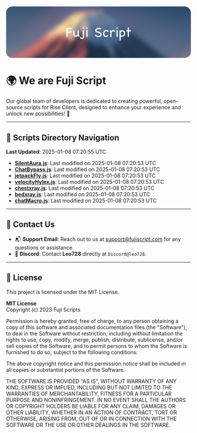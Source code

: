![Banner](.github/b.webp)

# 🌍 **We are Fuji Script**

Our global team of developers is dedicated to creating powerful, open-source scripts for Rise Client, designed to enhance your experience and unlock new possibilities! 🌟

---
<!-- SCRIPTS_NAVIGATION_START -->
## 📂 **Scripts Directory Navigation**

**Last Updated**: 2025-01-08 07:20:55 UTC

- **[SilentAura.js](scripts/SilentAura.js)**: Last modified on 2025-01-08 07:20:53 UTC
- **[ChatBypass.js](scripts/ChatBypass.js)**: Last modified on 2025-01-08 07:20:53 UTC
- **[jetpackFly.js](scripts/jetpackFly.js)**: Last modified on 2025-01-08 07:20:53 UTC
- **[velocityHylex.js](scripts/velocityHylex.js)**: Last modified on 2025-01-08 07:20:53 UTC
- **[chestxray.js](scripts/chestxray.js)**: Last modified on 2025-01-08 07:20:53 UTC
- **[bedxray.js](scripts/bedxray.js)**: Last modified on 2025-01-08 07:20:53 UTC
- **[chatMacro.js](scripts/chatMacro.js)**: Last modified on 2025-01-08 07:20:53 UTC

<!-- SCRIPTS_NAVIGATION_END -->

---

## 💬 **Contact Us**  
- 📬 **Support Email**: Reach out to us at [support@fujiscript.com](mailto:support@fujiscript.com) for any questions or assistance.  
- 💬 **Discord**: Contact **Leo728** directly at `Discord@leo728`.

---

## 📜 **License**

This project is licensed under the MIT License.  

**MIT License**  
Copyright (c) 2023 Fuji Scripts  

Permission is hereby granted, free of charge, to any person obtaining a copy of this software and associated documentation files (the "Software"), to deal in the Software without restriction, including without limitation the rights to use, copy, modify, merge, publish, distribute, sublicense, and/or sell copies of the Software, and to permit persons to whom the Software is furnished to do so, subject to the following conditions:  

The above copyright notice and this permission notice shall be included in all copies or substantial portions of the Software.  

THE SOFTWARE IS PROVIDED "AS IS", WITHOUT WARRANTY OF ANY KIND, EXPRESS OR IMPLIED, INCLUDING BUT NOT LIMITED TO THE WARRANTIES OF MERCHANTABILITY, FITNESS FOR A PARTICULAR PURPOSE AND NONINFRINGEMENT. IN NO EVENT SHALL THE AUTHORS OR COPYRIGHT HOLDERS BE LIABLE FOR ANY CLAIM, DAMAGES OR OTHER LIABILITY, WHETHER IN AN ACTION OF CONTRACT, TORT OR OTHERWISE, ARISING FROM, OUT OF OR IN CONNECTION WITH THE SOFTWARE OR THE USE OR OTHER DEALINGS IN THE SOFTWARE.  
